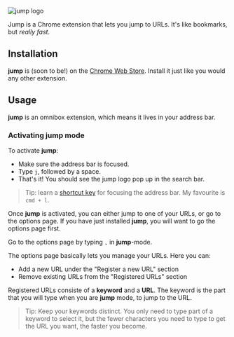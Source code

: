 ![jump logo](https://vectr.com/phlippieb/aMqBxHexN.svg?width=520&height=220&select=l1alnoeG6m,a25UVsnUyZ,bWnXn95mn&source=selection)

Jump is a Chrome extension that lets you jump to URLs. It's like bookmarks, but _really fast_.

## Installation

**jump** is (soon to be!) on the [Chrome Web Store](https://chrome.google.com/webstore). Install it just like you would any other extension.

## Usage

**jump** is an omnibox extension, which means it lives in your address bar.

### Activating jump mode

To activate **jump**:
- Make sure the address bar is focused. 
- Type `j`, followed by a space.
- That's it! You should see the jump logo pop up in the search bar.

> Tip: learn a [shortcut key](https://support.google.com/chrome/answer/157179?hl=en) for focusing the address bar. My favourite is `cmd + l`.

Once **jump** is activated, you can either jump to one of your URLs, or go to the options page. If you have just installed **jump**, you will want to go the options page first.

Go to the options page by typing `,` in **jump**-mode.

The options page basically lets you manage your URLs. Here you can:
- Add a new URL under the "Register a new URL" section
- Remove existing URLs from the "Registered URLs" section

Registered URLs consiste of a **keyword** and a **URL**. The keyword is the part that you will type when you are **jump** mode, to jump to the URL.

> Tip: Keep your keywords distinct. You only need to type part of a keyword to select it, but the fewer characters you need to type to get the URL you want, the faster you become.


